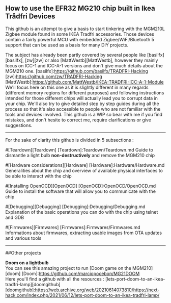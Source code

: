 ## How to use the EFR32 MG210 chip built in Ikea Trådfri Devices
This github is an attempt to give a basis to start tinkering with the MGM210L Zigbee module found in some IKEA Tradfri accessories.
Those devices contain a fairly powerful MCU with embedded Zigbee/WiFi/Bluetooth 5 support that can be used as a basis for many DIY projects.

The subject has already been partly covered by several people like [basilfx][basilfx], [zw][zw] or also [MattWestb][MattWestb], however they mainly focus on ICC-1 and ICC-A-1 versions and don't give much details about the MGM210 one.
[basilfx]:https://github.com/basilfx/TRADFRI-Hacking
[zw]:https://github.com/zw/TRADFRI-Hacking
[MattWestb]:https://github.com/MattWestb/IKEA-TRADFRI-ICC-A-1-Module
We'll focus here on this one as it is slightly different in many regards (different memory regions for different purposes) and following instructions intended for those different chips will actually lead you to corrupt data in your chip.
We'll also try to give detailed step by step guides during all the process so that it's also accessible to people who are not familiar with the tools and devices involved.
This github is a WIP so bear with me if you find mistakes, and don't hesite to correct me, require clarifications or give suggestions.


---

For the sake of clarity this github is divided in 5 subsections :

#[Teardown][Teardown]
[Teardown]:Teardown/Teardown.md</b>
Guide to dismantle a light bulb **non-destructively** and remove the MGM210 chip


#[Hardware considerations][Hardware]
[Hardware]:Hardware/Hardware.md</b>
Generalities about the chip and overview of available physical interfaces to be able to interact with the chip 


#[Installing OpenOCD][OpenOCD]
[OpenOCD]:OpenOCD/OpenOCD.md
Guide to install the software that will allow you to communicate with the chip


#[Debugging][Debugging]
[Debugging]:Debugging/Debugging.md
Explanation of the basic operations you can do with the chip using telnet and GDB


#[Firmwares][Firmwares]
[Firmwares]:Firmwares/Firmwares.md
Informations about firmwares, extracting usable images from OTA updates and various tools










---
##Other projects

**Doom on a lightbulb**  
You can see this amazing project to run [Doom game on the MGM210][doom]
[Doom]:https://github.com/marciopocebon/MG21DOOM  
Here you'll find a github with all the resources : [lets-port-doom-to-an-ikea-tradfri-lamp][doomgithub]
[doomgithub]:https://web.archive.org/web/20210614073810/https://next-hack.com/index.php/2021/06/12/lets-port-doom-to-an-ikea-tradfri-lamp/

